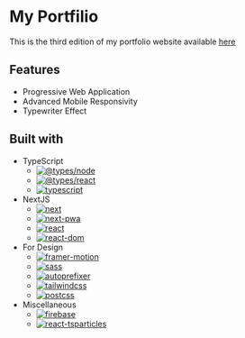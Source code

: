 # My Portfilio

This is the third edition of my portfolio website available [here](https://www.zectan.com)

## Features

-   Progressive Web Application
-   Advanced Mobile Responsivity
-   Typewriter Effect

## Built with

-   TypeScript
    -   [![@types/node](https://img.shields.io/github/package-json/dependency-version/zS1L3NT/web-next-portfolio/dev/@types/node?style=flat-square)](https://npmjs.com/package/@types/node)
    -   [![@types/react](https://img.shields.io/github/package-json/dependency-version/zS1L3NT/web-next-portfolio/dev/@types/react?style=flat-square)](https://npmjs.com/package/@types/react)
    -   [![typescript](https://img.shields.io/github/package-json/dependency-version/zS1L3NT/web-next-portfolio/dev/typescript?style=flat-square)](https://npmjs.com/package/typescript)
-   NextJS
    -   [![next](https://img.shields.io/github/package-json/dependency-version/zS1L3NT/web-next-portfolio/next?style=flat-square)](https://npmjs.com/package/next)
    -   [![next-pwa](https://img.shields.io/github/package-json/dependency-version/zS1L3NT/web-next-portfolio/next-pwa?style=flat-square)](https://npmjs.com/package/next-pwa)
    -   [![react](https://img.shields.io/github/package-json/dependency-version/zS1L3NT/web-next-portfolio/react?style=flat-square)](https://npmjs.com/package/react)
    -   [![react-dom](https://img.shields.io/github/package-json/dependency-version/zS1L3NT/web-next-portfolio/react-dom?style=flat-square)](https://npmjs.com/package/react-dom)
-   For Design
    -   [![framer-motion](https://img.shields.io/github/package-json/dependency-version/zS1L3NT/web-next-portfolio/framer-motion?style=flat-square)](https://npmjs.com/package/framer-motion)
    -   [![sass](https://img.shields.io/github/package-json/dependency-version/zS1L3NT/web-next-portfolio/sass?style=flat-square)](https://npmjs.com/package/sass)
    -   [![autoprefixer](https://img.shields.io/github/package-json/dependency-version/zS1L3NT/web-next-portfolio/dev/autoprefixer?style=flat-square)](https://npmjs.com/package/autoprefixer)
    -   [![tailwindcss](https://img.shields.io/github/package-json/dependency-version/zS1L3NT/web-next-portfolio/dev/tailwindcss?style=flat-square)](https://npmjs.com/package/tailwindcss)
    -   [![postcss](https://img.shields.io/github/package-json/dependency-version/zS1L3NT/web-next-portfolio/peer/postcss?style=flat-square)](https://npmjs.com/package/postcss)
-   Miscellaneous
    -   [![firebase](https://img.shields.io/github/package-json/dependency-version/zS1L3NT/web-next-portfolio/firebase?style=flat-square)](https://npmjs.com/package/firebase)
    -   [![react-tsparticles](https://img.shields.io/github/package-json/dependency-version/zS1L3NT/web-next-portfolio/react-tsparticles?style=flat-square)](https://npmjs.com/package/react-tsparticles)
